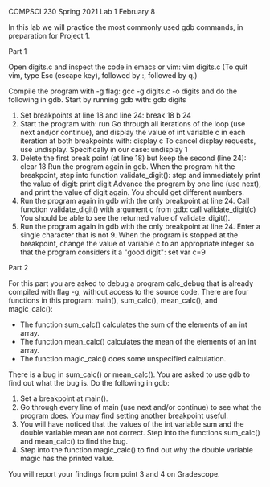 COMPSCI 230 Spring 2021
Lab 1
February 8

In this lab we will practice the most commonly used gdb commands, in preparation
for Project 1.


Part 1

Open digits.c and inspect the code in emacs or vim:
        vim digits.c
(To quit vim, type Esc (escape key), followed by :, followed by q.)

Compile the program with -g flag:
        gcc -g digits.c -o digits
and do the following in gdb. Start by running gdb with:
        gdb digits

  1. Set breakpoints at line 18 and line 24:
        break 18
        b 24
  2. Start the program with:
        run
     Go through all iterations of the loop (use next and/or continue), and
     display the value of int variable c in each iteration at both breakpoints
     with:
        display c
     To cancel display requests, use undisplay. Specifically in our case:
        undisplay 1
  3. Delete the first break point (at line 18) but keep the second (line 24):
        clear 18
     Run the program again in gdb. When the program hit the breakpoint, step
     into function validate_digit():
        step
     and immediately print the value of digit:
        print digit
     Advance the program by one line (use next), and print the value of digit
     again. You should get different numbers.
  4. Run the program again in gdb with the only breakpoint at line 24. Call
     function validate_digit() with argument c from gdb:
        call validate_digit(c)
     You should be able to see the returned value of validate_digit().
  5. Run the program again in gdb with the only breakpoint at line 24. Enter a
     single character that is not 9. When the program is stopped at the
     breakpoint, change the value of variable c to an appropriate integer so
     that the program considers it a "good digit":
        set var c=9


Part 2

For this part you are asked to debug a program calc_debug that is already
compiled with flag -g, without access to the source code. There are four
functions in this program: main(), sum_calc(), mean_calc(), and magic_calc():
  * The function sum_calc() calculates the sum of the elements of an int array.
  * The function mean_calc() calculates the mean of the elements of an int
    array.
  * The function magic_calc() does some unspecified calculation.

There is a bug in sum_calc() or mean_calc(). You are asked to use gdb to find
out what the bug is. Do the following in gdb:

  1. Set a breakpoint at main().
  2. Go through every line of main (use next and/or continue) to see what the
     program does. You may find setting another breakpoint useful.
  3. You will have noticed that the values of the int variable sum and the
     double variable mean are not correct. Step into the functions sum_calc()
     and mean_calc() to find the bug.
  4. Step into the function magic_calc() to find out why the double variable
     magic has the printed value.

You will report your findings from point 3 and 4 on Gradescope.



